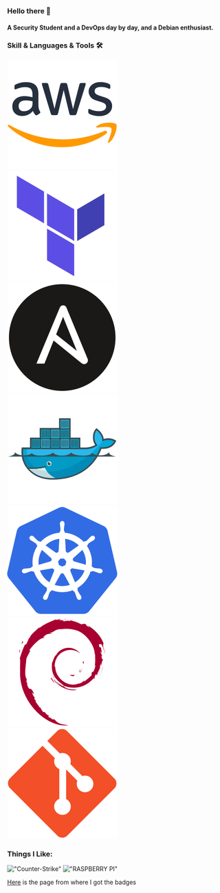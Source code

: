 ### Hello there 👋

#### A Security Student and a DevOps day by day, and a Debian enthusiast.

### Skill & Languages & Tools 🛠
![AWS](https://raw.githubusercontent.com/devicons/devicon/refs/heads/master/icons/amazonwebservices/amazonwebservices-original-wordmark.svg "AWS") ![TERRAFORM](https://raw.githubusercontent.com/devicons/devicon/refs/heads/master/icons/terraform/terraform-original.svg "TERRAFORM") ![ANSIBLE](https://raw.githubusercontent.com/devicons/devicon/refs/heads/master/icons/ansible/ansible-original.svg "ANSIBLE") ![DOCKER](https://raw.githubusercontent.com/devicons/devicon/refs/heads/master/icons/docker/docker-original.svg "DOCKER") ![KUBERNETES](https://raw.githubusercontent.com/devicons/devicon/refs/heads/master/icons/kubernetes/kubernetes-original.svg "KUBERNETES") ![DEBIAN](https://raw.githubusercontent.com/devicons/devicon/refs/heads/master/icons/debian/debian-original.svg "DEBIAN") ![GIT](https://raw.githubusercontent.com/devicons/devicon/refs/heads/master/icons/git/git-original.svg "GIT")

### Things I Like:

!["Counter-Strike"](https://img.shields.io/badge/Counter_Strike-000000?style=for-the-badge&logo=counter-strike&logoColor=white "Counter-Strike") !["RASPBERRY PI"](https://img.shields.io/badge/Raspberry%20Pi-A22846?style=for-the-badge&logo=Raspberry%20Pi&logoColor=white "RASPBERRY PI")




[Here](https://dev.to/envoy_/150-badges-for-github-pnk) is the page from where I got the badges
